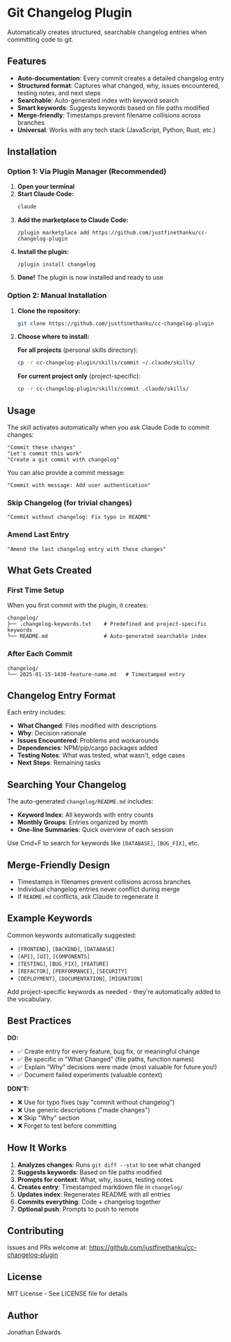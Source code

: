# Git Changelog Plugin

Automatically creates structured, searchable changelog entries when committing code to git.

## Features

- **Auto-documentation**: Every commit creates a detailed changelog entry
- **Structured format**: Captures what changed, why, issues encountered, testing notes, and next steps
- **Searchable**: Auto-generated index with keyword search
- **Smart keywords**: Suggests keywords based on file paths modified
- **Merge-friendly**: Timestamps prevent filename collisions across branches
- **Universal**: Works with any tech stack (JavaScript, Python, Rust, etc.)

## Installation

### Option 1: Via Plugin Manager (Recommended)

1. **Open your terminal**
2. **Start Claude Code:**
   ```bash
   claude
   ```
3. **Add the marketplace to Claude Code:**
   ```
   /plugin marketplace add https://github.com/justfinethanku/cc-changelog-plugin
   ```
4. **Install the plugin:**
   ```
   /plugin install changelog
   ```
5. **Done!** The plugin is now installed and ready to use

### Option 2: Manual Installation

1. **Clone the repository:**
   ```bash
   git clone https://github.com/justfinethanku/cc-changelog-plugin
   ```

2. **Choose where to install:**

   **For all projects** (personal skills directory):
   ```bash
   cp -r cc-changelog-plugin/skills/commit ~/.claude/skills/
   ```

   **For current project only** (project-specific):
   ```bash
   cp -r cc-changelog-plugin/skills/commit .claude/skills/
   ```

## Usage

The skill activates automatically when you ask Claude Code to commit changes:

```
"Commit these changes"
"Let's commit this work"
"Create a git commit with changelog"
```

You can also provide a commit message:

```
"Commit with message: Add user authentication"
```

### Skip Changelog (for trivial changes)

```
"Commit without changelog: Fix typo in README"
```

### Amend Last Entry

```
"Amend the last changelog entry with these changes"
```

## What Gets Created

### First Time Setup

When you first commit with the plugin, it creates:

```
changelog/
├── .changelog-keywords.txt    # Predefined and project-specific keywords
└── README.md                  # Auto-generated searchable index
```

### After Each Commit

```
changelog/
└── 2025-01-15-1430-feature-name.md   # Timestamped entry
```

## Changelog Entry Format

Each entry includes:

- **What Changed**: Files modified with descriptions
- **Why**: Decision rationale
- **Issues Encountered**: Problems and workarounds
- **Dependencies**: NPM/pip/cargo packages added
- **Testing Notes**: What was tested, what wasn't, edge cases
- **Next Steps**: Remaining tasks

## Searching Your Changelog

The auto-generated `changelog/README.md` includes:

- **Keyword Index**: All keywords with entry counts
- **Monthly Groups**: Entries organized by month
- **One-line Summaries**: Quick overview of each session

Use Cmd+F to search for keywords like `[DATABASE]`, `[BUG_FIX]`, etc.

## Merge-Friendly Design

- Timestamps in filenames prevent collisions across branches
- Individual changelog entries never conflict during merge
- If `README.md` conflicts, ask Claude to regenerate it

## Example Keywords

Common keywords automatically suggested:

- `[FRONTEND]`, `[BACKEND]`, `[DATABASE]`
- `[API]`, `[UI]`, `[COMPONENTS]`
- `[TESTING]`, `[BUG_FIX]`, `[FEATURE]`
- `[REFACTOR]`, `[PERFORMANCE]`, `[SECURITY]`
- `[DEPLOYMENT]`, `[DOCUMENTATION]`, `[MIGRATION]`

Add project-specific keywords as needed - they're automatically added to the vocabulary.

## Best Practices

**DO:**
- ✅ Create entry for every feature, bug fix, or meaningful change
- ✅ Be specific in "What Changed" (file paths, function names)
- ✅ Explain "Why" decisions were made (most valuable for future you!)
- ✅ Document failed experiments (valuable context)

**DON'T:**
- ❌ Use for typo fixes (say "commit without changelog")
- ❌ Use generic descriptions ("made changes")
- ❌ Skip "Why" section
- ❌ Forget to test before committing

## How It Works

1. **Analyzes changes**: Runs `git diff --stat` to see what changed
2. **Suggests keywords**: Based on file paths modified
3. **Prompts for context**: What, why, issues, testing notes
4. **Creates entry**: Timestamped markdown file in `changelog/`
5. **Updates index**: Regenerates README with all entries
6. **Commits everything**: Code + changelog together
7. **Optional push**: Prompts to push to remote

## Contributing

Issues and PRs welcome at: https://github.com/justfinethanku/cc-changelog-plugin

## License

MIT License - See LICENSE file for details

## Author

Jonathan Edwards
